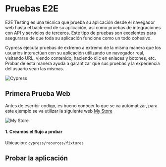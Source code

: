 # Pruebas E2E

E2E Testing es una técnica que prueba su aplicación desde el navegador web hasta el back-end de su aplicación, así como pruebas de integraciones con API y servicios de terceros. Este tipo de pruebas son excelentes para asegurarse de que toda su aplicación funcione como un todo cohesivo.

Cypress ejecuta pruebas de extremo a extremo de la misma manera que los usuarios interactúan con su aplicación utilizando un navegador real, visitando URL, viendo contenido, haciendo clic en enlaces y botones, etc. Probar de esta manera ayuda a garantizar que sus pruebas y la experiencia del usuario sean las mismas.

![Cypress](/images/pruebaweb/pruebas.png)

## Primera Prueba Web
Antes de escribir codigo, es bueno conocer lo que se va automatizar, para este ejemplo se va utilizar la siguiente web [My Store](http://automationpractice.com/)

![My Store](/images/pruebaweb/sitioprueba.png)

#### 1. Creamos el flujo a probar

Ubicación: `cypress/reources/fixtures`



## Probar la aplicación
